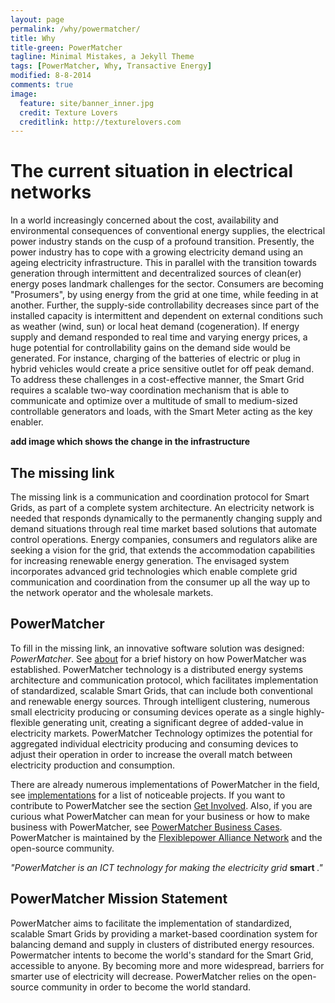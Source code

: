 ```yaml
---
layout: page
permalink: /why/powermatcher/
title: Why 
title-green: PowerMatcher
tagline: Minimal Mistakes, a Jekyll Theme
tags: [PowerMatcher, Why, Transactive Energy]
modified: 8-8-2014
comments: true
image:
  feature: site/banner_inner.jpg
  credit: Texture Lovers
  creditlink: http://texturelovers.com
---
```


# The current situation in electrical networks #
In a world increasingly concerned about the cost, availability and environmental consequences of conventional energy supplies, the electrical power industry stands on the cusp of a profound transition. Presently, the power industry has to cope with a growing electricity demand using an ageing electricity infrastructure. This in parallel with the transition towards generation through intermittent and decentralized sources of clean(er) energy poses landmark challenges for the sector. Consumers are becoming "Prosumers", by using energy from the grid at one time, while feeding in at another. Further, the supply-side controllability decreases since part of the installed capacity is intermittent and dependent on external conditions such as weather (wind, sun) or local heat demand (cogeneration).
If energy supply and demand responded to real time and varying energy prices, a huge potential for controllability gains on the demand side would be generated. For instance, charging of the batteries of electric or plug in hybrid vehicles would create a price sensitive outlet for off peak demand. To address these challenges in a cost-effective manner, the Smart Grid requires a scalable two-way coordination mechanism that is able to communicate and optimize over a multitude of small to medium-sized controllable generators and loads, with the Smart Meter acting as the key enabler.

**add image which shows the change in the infrastructure**

## The missing link ##
The missing link is a communication and coordination protocol for Smart Grids, as part of a complete system architecture. An electricity network is needed that responds dynamically to the permanently changing supply and demand situations through real time market based solutions that automate control operations. Energy companies, consumers and regulators alike are seeking a vision for the grid, that extends the accommodation capabilities for increasing renewable energy generation. The envisaged system incorporates advanced grid technologies which enable complete grid communication and coordination from the consumer up all the way up to the network operator and the wholesale markets.

## PowerMatcher ##
To fill in the missing link, an innovative software solution was designed: *PowerMatcher*. See [about](/about) for a brief history on how PowerMatcher was established. PowerMatcher technology is a distributed energy systems architecture and communication protocol, which facilitates implementation of standardized, scalable Smart Grids, that can include both conventional and renewable energy sources. Through intelligent clustering, numerous small electricity producing or consuming devices operate as a single highly-flexible generating unit, creating a significant degree of added-value in electricity markets. PowerMatcher Technology optimizes the potential for aggregated individual electricity producing and consuming devices to adjust their operation in order to increase the overall match between electricity production and consumption.

There are already numerous implementations of PowerMatcher in the field, see [implementations](/in-practice/implementations) for a list of noticeable projects. If you want to contribute to PowerMatcher see the section [Get Involved](/get-involved). Also, if you are curious what PowerMatcher can mean for your business or how to make business with PowerMatcher, see [PowerMatcher Business Cases](/why/business-cases). PowerMatcher is maintained by the [Flexiblepower Alliance Network](http://www.flexiblepower.org) and the open-source community.

*"PowerMatcher is an ICT technology for making the electricity grid* **smart** *."*

## PowerMatcher Mission Statement ##
PowerMatcher aims to facilitate the implementation of standardized, scalable Smart Grids by providing a market-based coordination system for balancing demand and supply in clusters of distributed energy resources. Powermatcher intents to become the world's standard for the Smart Grid, accessible to anyone. By becoming more and more widespread, barriers for smarter use of electricity will decrease. PowerMatcher relies on the open-source community in order to become the world standard. 